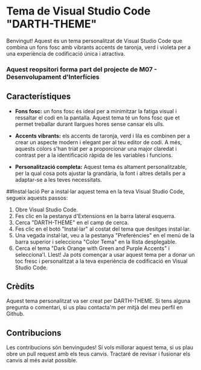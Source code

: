 # Tema de Visual Studio Code "DARTH-THEME"
Benvingut! Aquest és un tema personalitzat de Visual Studio Code que combina un fons fosc amb vibrants accents de taronja, verd i violeta per a una experiència de codificació única i atractiva. 
<h3>Aquest reopsitori forma part del projecte de M07 - Desenvolupament d'Interfícies</h3>

## Característiques
- **Fons fosc:** un fons fosc és ideal per a minimitzar la fatiga visual i ressaltar el codi en la pantalla. Aquest tema té un fons fosc que et permet treballar durant llargues hores sense cansar els ulls.

- **Accents vibrants:** els accents de taronja, verd i lila es combinen per a crear un aspecte modern i elegant per al teu editor de codi. A més, aquests colors s'han triat per a proporcionar una major claredat i contrast per a la identificació ràpida de les variables i funcions.

- **Personalització completa:** Aquest tema és altament personalitzable, per la qual cosa pots ajustar la grandària, la font i altres detalls per a adaptar-se a les teves necessitats.

##Instal·lació
Per a instal·lar aquest tema en la teva Visual Studio Code, segueix aquests passos:

1. Obre Visual Studio Code.
2. Fes clic en la pestanya d'Extensions en la barra lateral esquerra.
3. Cerca "DARTH-THEME" en el camp de cerca.
4. Fes clic en el botó "Instal·lar" al costat del tema que desitges instal·lar.
5. Una vegada instal·lat, veu a la pestanya "Preferències" en el menú de la barra superior i selecciona "Color Tema" en la llista desplegable.
6. Cerca el tema "Dark Orange with Green and Purple Accents" i selecciona'l.
Llest! Ja pots començar a usar aquest tema per a donar un toc fresc i personalitzat a la teva experiència de codificació en Visual Studio Code.

## Crèdits
Aquest tema personalitzat va ser creat per DARTH-THEME. Si tens alguna pregunta o comentari, si us plau contacta'm per mitjà del meu perfil en Github.

## Contribucions
Les contribucions són benvingudes! Si vols millorar aquest tema, si us plau obre un pull request amb els teus canvis. Tractaré de revisar i fusionar els canvis al més aviat possible.
